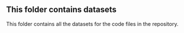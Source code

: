 ## This folder contains datasets
This folder contains all the datasets for the code files in the repository.

